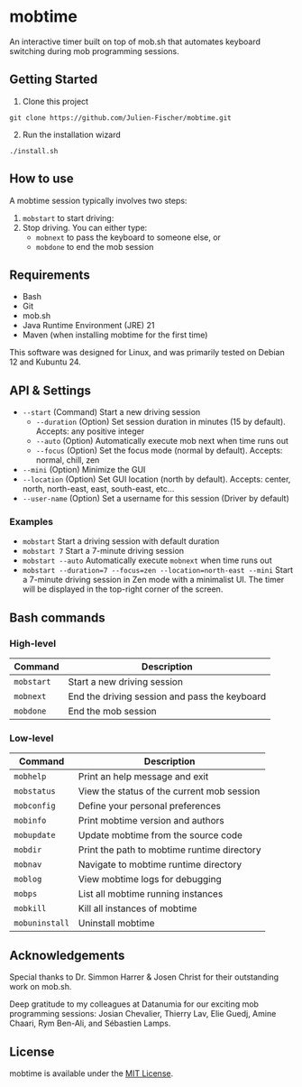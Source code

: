 # mobtime

An interactive timer built on top of mob.sh that automates keyboard switching during mob programming sessions.

## Getting Started

1. Clone this project

```
git clone https://github.com/Julien-Fischer/mobtime.git
```

2. Run the installation wizard

```
./install.sh
```

## How to use

A mobtime session typically involves two steps:

1. `mobstart` to start driving:
2. Stop driving. You can either type:
    - `mobnext` to pass the keyboard to someone else, or
    - `mobdone` to end the mob session 

## Requirements

- Bash
- Git
- mob.sh
- Java Runtime Environment (JRE) 21
- Maven (when installing mobtime for the first time)

This software was designed for Linux, and was primarily tested on Debian 12 and Kubuntu 24. 

## API & Settings

- `--start`      (Command) Start a new driving session
  - `--duration` (Option)  Set session duration in minutes (15 by default). Accepts: any positive integer
  - `--auto`     (Option)  Automatically execute mob next when time runs out
  - `--focus`    (Option)  Set the focus mode (normal by default). Accepts: normal, chill, zen
- `--mini`       (Option)  Minimize the GUI
- `--location`   (Option)  Set GUI location (north by default). Accepts: center, north, north-east, east, south-east, etc...
- `--user-name`  (Option)  Set a username for this session (Driver by default)

### Examples

- `mobstart` Start a driving session with default duration
- `mobstart 7` Start a 7-minute driving session
- `mobstart --auto` Automatically execute `mobnext` when time runs out
- `mobstart --duration=7 --focus=zen --location=north-east --mini` Start a 7-minute driving session in Zen mode with a minimalist UI. The timer will be displayed in the top-right corner of the screen.

## Bash commands

### High-level

| Command        | Description                                   |
|----------------|-----------------------------------------------|
| `mobstart`     | Start a new driving session                   |
| `mobnext`      | End the driving session and pass the keyboard |
| `mobdone`      | End the mob session                           |

### Low-level

| Command        | Description                                  |
|----------------|----------------------------------------------|
| `mobhelp`      | Print an help message and exit               |
| `mobstatus`    | View the status of the current mob session   |
| `mobconfig`    | Define your personal preferences             |
| `mobinfo`      | Print mobtime version and authors            |
| `mobupdate`    | Update mobtime from the source code          |
| `mobdir`       | Print the path to mobtime runtime directory  |
| `mobnav`       | Navigate to mobtime runtime directory        |
| `moblog`       | View mobtime logs for debugging              |
| `mobps`        | List all mobtime running instances           |
| `mobkill`      | Kill all instances of mobtime                |
| `mobuninstall` | Uninstall mobtime                            |

## Acknowledgements

Special thanks to Dr. Simmon Harrer & Josen Christ for their outstanding work on mob.sh.

Deep gratitude to my colleagues at Datanumia for our exciting mob programming sessions: 
Josian Chevalier, Thierry Lav, Elie Guedj, Amine Chaari, Rym Ben-Ali, and Sébastien Lamps.

## License

mobtime is available under the [MIT License](https://opensource.org/licenses/MIT).
